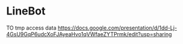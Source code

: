 # LineBot
TO tmp access data 
https://docs.google.com/presentation/d/1dd-Lj-4GsU9GqP6udcXoFJAyeaHvo1qVWfaeZYTPrmk/edit?usp=sharing
